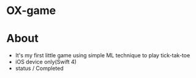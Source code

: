 # OX-game

# About
* It's my first little game using simple ML technique to play tick-tak-toe
* iOS device only(Swift 4)
* status / Completed
